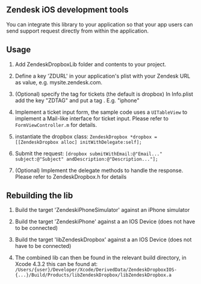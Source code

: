 Zendesk iOS development tools
-----------------------------

You can integrate this library to your application so that your app users can send support request directly from within the application.


Usage
-----

1. Add ZendeskDropboxLib folder and contents to your project.

2. Define a key 'ZDURL' in your application's plist with your Zendesk URL as value, e.g. mysite.zendesk.com.

3. (Optional) specify the tag for tickets (the default is dropbox) In Info.plist add the key "ZDTAG" and put a tag . E.g. "iphone"

4. Implement a ticket input form, the sample code uses a `UITableView` to implement a Mail-like interface for ticket input. 
Please refer to `FormViewController.m` for details.

5. instantiate the dropbox class:
   ``ZendeskDropbox *dropbox = [[ZendeskDropbox alloc] initWithDelegate:self];``
 
6. Submit the request:
   ``[dropbox submitWithEmail:@"Email..." subject:@"Subject" andDescription:@"Description..."];``

7. (Optional) Implement the delegate methods to handle the response. Please refer to ZendeskDropbox.h for details


Rebuilding the lib
----------------

1. Build the target 'ZendeskiPhoneSimulator' against an iPhone simulator

2. Build the target 'ZendeskiPhone' against a an IOS Device (does not have to be connected)

3. Build the target 'libZendeskDropbox' against a an IOS Device (does not have to be connected)

4. The combined lib can then be found in the relevant build directory, in Xcode 4.3.2 this can be found at: 
   ``/Users/{user}/Developer/Xcode/DerivedData/ZendeskDropboxIOS-{...}/Build/Products/libZendeskDropbox/libZendeskDropbox.a``
